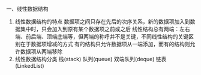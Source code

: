 一、线性数据结构
1. 线性数据结构的特点
数据项之间只存在先后的次序关系，新的数据项加入到数据集中时，只会加入到原有某个数据项之前或之后
线性结构总有两端：左右端、前后端、顶端底端等，但两端的称呼并不是关键，不同线性结构的关键区别在于数据项增减的方式
有的结构只允许数据项从一端添加，而有的结构则允许数据项从两端移除
2. 线性数据结构分类
栈(stack)
队列(queue)
双端队列(deque)
链表(LinkedList)